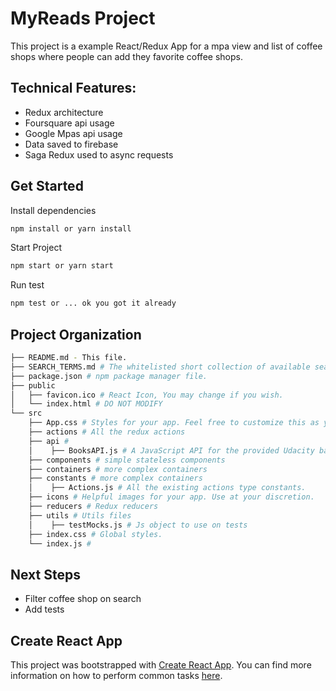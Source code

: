 # MyReads Project

This project is a example React/Redux App for a mpa view and list of coffee shops where people can add they favorite coffee shops.

## Technical Features:
* Redux architecture
* Foursquare api usage
* Google Mpas api usage
* Data saved to firebase
* Saga Redux used to async requests

## Get Started

Install dependencies
```bash
npm install or yarn install
```
Start Project
```bash
npm start or yarn start
```
Run test
```bash
npm test or ... ok you got it already
```

## Project Organization

```bash
├── README.md - This file.
├── SEARCH_TERMS.md # The whitelisted short collection of available search terms for you to use with your app.
├── package.json # npm package manager file. 
├── public
│   ├── favicon.ico # React Icon, You may change if you wish.
│   └── index.html # DO NOT MODIFY
└── src
    ├── App.css # Styles for your app. Feel free to customize this as you desire.
    ├── actions # All the redux actions
    ├── api # 
    │    ├── BooksAPI.js # A JavaScript API for the provided Udacity backend. 
    ├── components # simple stateless components
    ├── containers # more complex containers
    ├── constants # more complex containers
    │    ├── Actions.js # All the existing actions type constants. 
    ├── icons # Helpful images for your app. Use at your discretion.
    ├── reducers # Redux reducers
    ├── utils # Utils files
    │    ├── testMocks.js # Js object to use on tests
    ├── index.css # Global styles. 
    └── index.js #
```
## Next Steps
* Filter coffee shop on search
* Add tests

## Create React App

This project was bootstrapped with [Create React App](https://github.com/facebookincubator/create-react-app). You can find more information on how to perform common tasks [here](https://github.com/facebookincubator/create-react-app/blob/master/packages/react-scripts/template/README.md).